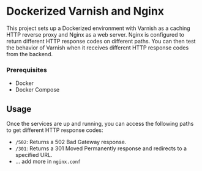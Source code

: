 # Dockerized Varnish and Nginx

This project sets up a Dockerized environment with Varnish as a caching HTTP reverse proxy and Nginx as a web server. Nginx is configured to return different HTTP response codes on different paths. You can then test the behavior of Varnish when it receives different HTTP response codes from the backend.

### Prerequisites

- Docker
- Docker Compose

## Usage

Once the services are up and running, you can access the following paths to get different HTTP response codes:

- `/502`: Returns a 502 Bad Gateway response.
- `/301`: Returns a 301 Moved Permanently response and redirects to a specified URL.
- ... add more in `nginx.conf`
